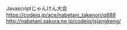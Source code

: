 Javascriptじゃんけん大会  
https://codeiq.jp/ace/nabetani_takenori/q888  
http://nabetani.sakura.ne.jp/codeiq/jsjangkeng/  

